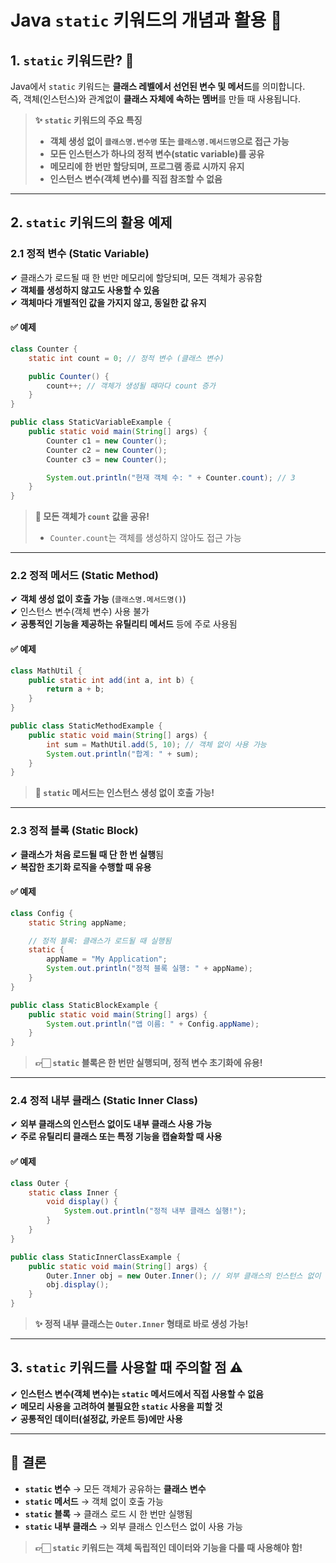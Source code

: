 # Java `static` 키워드의 개념과 활용 🚀

## 1. `static` 키워드란? 🤔

Java에서 `static` 키워드는 **클래스 레벨에서 선언된 변수 및 메서드**를 의미합니다.  
즉, 객체(인스턴스)와 관계없이 **클래스 자체에 속하는 멤버**를 만들 때 사용됩니다.

> **✨ `static` 키워드의 주요 특징**
> - **객체 생성 없이 `클래스명.변수명` 또는 `클래스명.메서드명`으로 접근 가능**
> - **모든 인스턴스가 하나의 정적 변수(static variable)를 공유**
> - **메모리에 한 번만 할당되며, 프로그램 종료 시까지 유지**
> - **인스턴스 변수(객체 변수)를 직접 참조할 수 없음**

---

## 2. `static` 키워드의 활용 예제

### 2.1 정적 변수 (Static Variable)

✔ 클래스가 로드될 때 한 번만 메모리에 할당되며, 모든 객체가 공유함  
✔ **객체를 생성하지 않고도 사용할 수 있음**  
✔ **객체마다 개별적인 값을 가지지 않고, 동일한 값 유지**

#### ✅ 예제
```java
class Counter {
    static int count = 0; // 정적 변수 (클래스 변수)

    public Counter() {
        count++; // 객체가 생성될 때마다 count 증가
    }
}

public class StaticVariableExample {
    public static void main(String[] args) {
        Counter c1 = new Counter();
        Counter c2 = new Counter();
        Counter c3 = new Counter();

        System.out.println("현재 객체 수: " + Counter.count); // 3
    }
}
```
> **📌 모든 객체가 `count` 값을 공유!**
> - `Counter.count`는 객체를 생성하지 않아도 접근 가능

---

### 2.2 정적 메서드 (Static Method)

✔ **객체 생성 없이 호출 가능** (`클래스명.메서드명()`)  
✔ 인스턴스 변수(객체 변수) 사용 불가  
✔ **공통적인 기능을 제공하는 유틸리티 메서드** 등에 주로 사용됨

#### ✅ 예제
```java
class MathUtil {
    public static int add(int a, int b) {
        return a + b;
    }
}

public class StaticMethodExample {
    public static void main(String[] args) {
        int sum = MathUtil.add(5, 10); // 객체 없이 사용 가능
        System.out.println("합계: " + sum);
    }
}
```
> **📝 `static` 메서드는 인스턴스 생성 없이 호출 가능!**

---

### 2.3 정적 블록 (Static Block)

✔ **클래스가 처음 로드될 때 단 한 번 실행**됨  
✔ **복잡한 초기화 로직을 수행할 때 유용**

#### ✅ 예제
```java
class Config {
    static String appName;

    // 정적 블록: 클래스가 로드될 때 실행됨
    static {
        appName = "My Application";
        System.out.println("정적 블록 실행: " + appName);
    }
}

public class StaticBlockExample {
    public static void main(String[] args) {
        System.out.println("앱 이름: " + Config.appName);
    }
}
```
> **👉🏻 `static` 블록은 한 번만 실행되며, 정적 변수 초기화에 유용!**

---

### 2.4 정적 내부 클래스 (Static Inner Class)

✔ **외부 클래스의 인스턴스 없이도 내부 클래스 사용 가능**  
✔ **주로 유틸리티 클래스 또는 특정 기능을 캡슐화할 때 사용**

#### ✅ 예제
```java
class Outer {
    static class Inner {
        void display() {
            System.out.println("정적 내부 클래스 실행!");
        }
    }
}

public class StaticInnerClassExample {
    public static void main(String[] args) {
        Outer.Inner obj = new Outer.Inner(); // 외부 클래스의 인스턴스 없이 사용 가능
        obj.display();
    }
}
```
> **✨ 정적 내부 클래스는 `Outer.Inner` 형태로 바로 생성 가능!**

---

## 3. `static` 키워드를 사용할 때 주의할 점 ⚠️

✔ **인스턴스 변수(객체 변수)는 `static` 메서드에서 직접 사용할 수 없음**  
✔ **메모리 사용을 고려하여 불필요한 `static` 사용을 피할 것**  
✔ **공통적인 데이터(설정값, 카운트 등)에만 사용**

---

## 📌 결론
- **`static` 변수** → 모든 객체가 공유하는 **클래스 변수**
- **`static` 메서드** → 객체 없이 호출 가능
- **`static` 블록** → 클래스 로드 시 한 번만 실행됨
- **`static` 내부 클래스** → 외부 클래스 인스턴스 없이 사용 가능

> **👉🏻 `static` 키워드는 객체 독립적인 데이터와 기능을 다룰 때 사용해야 함!**
